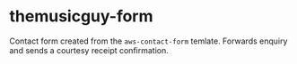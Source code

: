 # themusicguy-form

Contact form created from the `aws-contact-form` temlate. Forwards enquiry and sends a courtesy receipt confirmation. 
